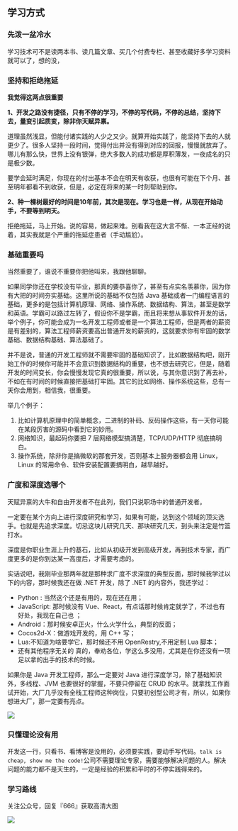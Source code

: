 
## 学习方式

### 先泼一盆冷水

学习技术可不是读两本书、读几篇文章、买几个付费专栏、甚至收藏好多学习资料就可以了，想的没，

### 坚持和拒绝拖延

**我觉得这两点很重要**

**1、开发之路没有捷径，只有不停的学习，不停的写代码，不停的总结，坚持下去，量变引起质变，除非你天赋异禀。**

道理虽然浅显，但能付诸实践的人少之又少。就算开始实践了，能坚持下去的人就更少了。很多人坚持一段时间，觉得付出并没有得到对应的回报，慢慢就放弃了。哪儿有那么快，世界上没有银弹，绝大多数人的成功都是厚积薄发，一夜成名的只是极少数。

要学会延时满足，你现在的付出基本不会在明天有收获，也很有可能在下个月、甚至明年都看不到收获，但是，必定在将来的某一时刻帮助到你。

**2、种一棵树最好的时间是10年前，其次是现在。学习也是一样，从现在开始动手，不要等到明天。**

拒绝拖延，马上开始。说的容易，做起来难。别看我在这大言不惭、一本正经的说着，其实我就是个严重的拖延症患者（手动尴尬）。


### 基础重要吗

当然重要了，谁说不重要你把他叫来，我跟他聊聊。

如果同学你还在学校没有毕业，那真的要恭喜你了，甚至有点实名羡慕你，因为你有大把的时间夯实基础。这里所说的基础不仅包括 Java 基础或者一门编程语言的基础，更多的是包括计算机原理、网络、操作系统、数据结构、算法，甚至是数学和英语。学霸可以路过左转了，假设你不是学霸，而且将来想从事软件开发的话，举个例子，你可能会成为一名开发工程师或者是一个算法工程师，但是两者的薪资是有差别的，算法工程师薪资要高出普通开发的薪资的，这就要求你有牢固的数学基础、数据结构基础、算法基础了。

并不是说，普通的开发工程师就不需要牢固的基础知识了，比如数据结构吧，刚开始工作的时候你可能并不会意识到数据结构的重要，也不想去研究它，但是，随着开发的时间变长，你会慢慢发现它真的很重要，所以说，与其你意识到了再去补，不如在有时间的时候直接把基础打牢固。其它的比如网络、操作系统这些，总有一天你会用到，相信我，很重要。

举几个例子：
1. 比如计算机原理中的简单概念，二进制的补码、反码操作这些，有一天你可能在某段厉害的源码中看到它的妙用。
2. 网络知识，最起码你要把 7 层网络模型搞清楚，TCP/UDP/HTTP 彻底搞明白。
3. 操作系统，除非你是搞微软的那套开发，否则基本上服务器都会用 Linux，Linux 的常用命令、软件安装配置要搞明白，越早越好。


### 广度和深度选哪个
天赋异禀的大牛和自由开发者不在此列，我们只说职场中的普通开发者。

一定要在某个方向上进行深度研究和学习，如果有可能，达到这个领域的顶尖选手。也就是先追求深度。切忌这块儿研究几天、那块研究几天，到头来注定是竹篮打水。

深度是你职业生涯上升的基石，比如从初级开发到高级开发，再到技术专家，而广度更多的是你到达某一高度后，才需要考虑的。

实话说吧，我刚毕业那两年就是那种求广度不求深度的典型反面，那时候我学过以下的内容，那时候我还在做 .NET 开发，除了 .NET 的内容外，我还学过：
- Python : 当然这个还是有用的，现在还在用；
- JavaScript: 那时候没有 Vue、React，有点话那时候肯定就学了，不过也有好处，我现在自己也 ；
- Android：那时候安卓正火，什么火学什么，典型的反面；
- Cocos2d-X：做游戏开发的，用 C++ 写；
- Lua:不知道为啥要学它，那时候还不用 OpenRestry,不用定制 Lua 脚本；
- 还有其他程序无关的
真的，奉劝各位，学这么多没用，尤其是在你还没有一项足以拿的出手的技术的时候。

如果你是 Java 开发工程师，那么一定要对 Java 进行深度学习，除了基础知识外，多线程、JVM 也要很好的掌握，不要只停留在 CRUD 的水平。就拿找工作面试开始，大厂几乎没有全栈工程师这种岗位，只要初创型公司才有，所以，如果你想进大厂，那一定要有亮点。

![](https://tva1.sinaimg.cn/large/007S8ZIlly1ggbc6m6mkmj30u00v7aeq.jpg)



### 只懂理论没有用

开发这一行，只看书、看博客是没用的，必须要实践，要动手写代码。`talk is cheap, show me the code!`公司不需要理论专家，需要能够解决问题的人。解决问题的能力都不是天生的，一定是经验的积累和平时的不停实践得来的。


###  学习路线

关注公众号，回复『666』获取高清大图

![](https://tva1.sinaimg.cn/large/007S8ZIlly1gfohpn7op8j30u07mfb29.jpg)